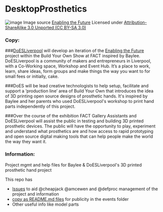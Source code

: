 # DesktopProsthetics
![image](http://enablingthefuture.org/wp-content/uploads/2014/05/raptor-hand.jpg)
Image source [Enabling the Future](http://enablingthefuture.org/upper-limb-prosthetics/the-raptor-hand/) Licensed under [Attribution-ShareAlike 3.0 Unported (CC BY-SA 3.0)](http://creativecommons.org/licenses/by-sa/3.0/ "License Link")

### Copy:

###[DoESLiverpool](http://doesliverpool.com "DoESLiverpool's Homepage") will develop an iteration of the [Enabling the Future](http://enablingthefuture.org/upper-limb-prosthetics/the-raptor-hand/ "Enabling The Future Website") project within the Build Your Own Show at FACT inspired by Baylee. DoESLiverpool is a community of makers and entrepreneurs in Liverpool, with a Co-Working space, Workshop and Event Hub. It’s a place to work, learn, share ideas, form groups and make things the way you want to for small fees or initially, cake.

###DoES will be lead creative technologists to help setup, facilitate and support  a ‘production line’ area of Build Your Own that introduces the idea of 3D printing open source designs of prosthetic hands. It's inspired by Baylee and her parents who used DoESLiverpool's workshop to print hand parts independently of this project.

###Over the course of the exhibition FACT Gallery Assistants and DoESLiverpool will assist the public in testing and building 3D printed prosthetic devices. The public will have the opportunity to play, experiment and understand what prosthetics are and how access to rapid prototyping and open source digital making tools that can help people make the world the way they want it.

### Information:
Project mgmt and help files for Baylee &amp; DoESLiverpool's 3D printed prosthetic hand project

This repo has 
* [Issues](https://github.com/cheapjack/buildyourown/issues "github issues for the project") to aid @cheapjack @amcewen and @defproc management of the project and information
* [copy as README.md files](https://github.com/cheapjack/buildyourown/tree/master/events) for publicity in the events folder
* Other useful info like model parts

